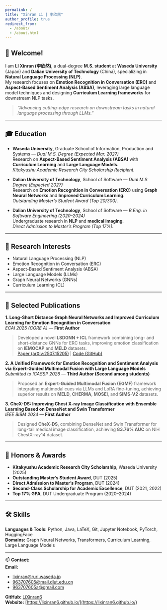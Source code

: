 ```yaml
---
permalink: /
title: "Xinran Li | 李欣然"
author_profile: true
redirect_from: 
  - /about/
  - /about.html
---
```


## 👋 Welcome!

I am **LI Xinran (李欣然)**, a dual-degree **M.S. student** at **Waseda University** (Japan) and **Dalian University of Technology** (China), specializing in **Natural Language Processing (NLP)**.  
My research focuses on **Emotion Recognition in Conversation (ERC)** and **Aspect-Based Sentiment Analysis (ABSA)**, leveraging large language model techniques and designing **Curriculum Learning frameworks** for downstream NLP tasks.


> *“Advancing cutting-edge research on downstream tasks in natural language processing through LLMs.”*

---

## 🎓 Education

- **Waseda University**, Graduate School of Information, Production and Systems — *Dual M.S. Degree (Expected Mar. 2027)*  
  Research on **Aspect-Based Sentiment Analysis (ABSA)** with **Curriculum Learning** and **Large Language Models**.  
  *Kitakyushu Academic Research City Scholarship Recipient.*

- **Dalian University of Technology**, School of Software — *Dual M.S. Degree (Expected 2027)*  
  Research on **Emotion Recognition in Conversation (ERC)** using **Graph Neural Networks** and **Improved Curriculum Learning**.  
  *Outstanding Master’s Student Award (Top 20/300).*

- **Dalian University of Technology**, School of Software — *B.Eng. in Software Engineering (2020–2024)*  
  Undergraduate research in **NLP** and **medical imaging**.  
  *Direct Admission to Master’s Program (Top 17%).*

---

## 🧠 Research Interests

- Natural Language Processing (NLP)  
- Emotion Recognition in Conversation (ERC)  
- Aspect-Based Sentiment Analysis (ABSA)  
- Large Language Models (LLMs)  
- Graph Neural Networks (GNNs)  
- Curriculum Learning (CL)

---

## 🧩 Selected Publications

**1. Long-Short Distance Graph Neural Networks and Improved Curriculum Learning for Emotion Recognition in Conversation**  
*ECAI 2025 (CORE A)* — **First Author**  
> Developed a novel **LSDGNN + ICL** framework combining long- and short-distance GNNs for ERC tasks, improving emotion classification on **IEMOCAP** and **MELD** datasets.  
[Paper (arXiv:2507.15205)](https://arxiv.org/abs/2507.15205) | [Code (GitHub)](https://github.com/LiXinran6)

**2. A Unified Framework for Emotion Recognition and Sentiment Analysis via Expert-Guided Multimodal Fusion with Large Language Models**  
*Submitted to ICASSP 2026* — **Third Author (Second among students)**  
> Proposed an **Expert-Guided Multimodal Fusion (EGMF)** framework integrating multimodal cues via LLMs and LoRA fine-tuning, achieving superior results on **MELD**, **CHERMA**, **MOSEI**, and **SIMS-V2** datasets.

**3. CheX-DS: Improving Chest X-ray Image Classification with Ensemble Learning Based on DenseNet and Swin Transformer**  
*IEEE BIBM 2024* — **First Author**  
> Designed **CheX-DS**, combining DenseNet and Swin Transformer for long-tail medical image classification, achieving **83.76% AUC** on NIH ChestX-ray14 dataset.

---

## 🏅 Honors & Awards

- **Kitakyushu Academic Research City Scholarship**, Waseda University (2025)  
- **Outstanding Master’s Student Award**, DUT (2025)  
- **Direct Admission to Master’s Program**, DUT (2024)  
- **Second-Class Scholarship for Academic Excellence**, DUT (2021, 2022)  
- **Top 17% GPA**, DUT Undergraduate Program (2020–2024)

---

## 🛠️ Skills

**Languages & Tools:** Python, Java, LaTeX, Git, Jupyter Notebook, PyTorch, HuggingFace  
**Domains:** Graph Neural Networks, Transformers, Curriculum Learning, Large Language Models

---

📫 **Contact:**  
**Email:**  
- [lixinran@ruri.waseda.jp](mailto:lixinran@ruri.waseda.jp)  
- [963707605@mail.dlut.edu.cn](mailto:963707605@mail.dlut.edu.cn)  
- [963707605a@gmail.com](mailto:963707605a@gmail.com)  

**GitHub:** [LiXinran6](https://github.com/LiXinran6)  
**Website:** [https://lixinran6.github.io/](https://lixinran6.github.io/)
